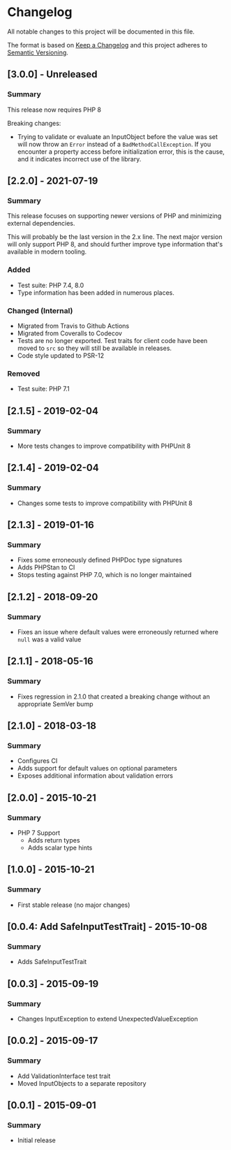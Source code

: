 # Changelog
All notable changes to this project will be documented in this file.

The format is based on [Keep a Changelog](http://keepachangelog.com/) and this project adheres to [Semantic Versioning](http://semver.org/).

## [3.0.0] - Unreleased
### Summary
This release now requires PHP 8

Breaking changes:
- Trying to validate or evaluate an InputObject before the value was set will now throw an `Error` instead of a `BadMethodCallException`.
  If you encounter a property access before initialization error, this is the cause, and it indicates incorrect use of the library.

## [2.2.0] - 2021-07-19
### Summary
This release focuses on supporting newer versions of PHP and minimizing external dependencies.

This will probably be the last version in the 2.x line.
The next major version will only support PHP 8, and should further improve type information that's available in modern tooling.

### Added
- Test suite: PHP 7.4, 8.0
- Type information has been added in numerous places.

### Changed (Internal)
- Migrated from Travis to Github Actions
- Migrated from Coveralls to Codecov
- Tests are no longer exported. Test traits for client code have been moved to `src` so they will still be available in releases.
- Code style updated to PSR-12

### Removed
- Test suite: PHP 7.1

## [2.1.5] - 2019-02-04
### Summary
- More tests changes to improve compatibility with PHPUnit 8

## [2.1.4] - 2019-02-04
### Summary
- Changes some tests to improve compatibility with PHPUnit 8

## [2.1.3] - 2019-01-16
### Summary
- Fixes some erroneously defined PHPDoc type signatures
- Adds PHPStan to CI
- Stops testing against PHP 7.0, which is no longer maintained

## [2.1.2] - 2018-09-20
### Summary
- Fixes an issue where default values were erroneously returned where `null` was a valid value

## [2.1.1] - 2018-05-16
### Summary
- Fixes regression in 2.1.0 that created a breaking change without an appropriate SemVer bump

## [2.1.0] - 2018-03-18
### Summary
- Configures CI
- Adds support for default values on optional parameters
- Exposes additional information about validation errors

## [2.0.0] - 2015-10-21
### Summary
- PHP 7 Support
  - Adds return types
  - Adds scalar type hints

## [1.0.0] - 2015-10-21
### Summary
- First stable release (no major changes)

## [0.0.4: Add SafeInputTestTrait] - 2015-10-08
### Summary
- Adds SafeInputTestTrait

## [0.0.3] - 2015-09-19
### Summary
- Changes InputException to extend UnexpectedValueException

## [0.0.2] - 2015-09-17
### Summary
- Add ValidationInterface test trait
- Moved InputObjects to a separate repository

## [0.0.1] - 2015-09-01
### Summary
- Initial release
